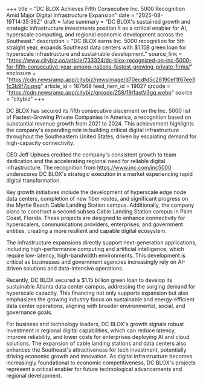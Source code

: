 +++
title = "DC BLOX Achieves Fifth Consecutive Inc. 5000 Recognition Amid Major Digital Infrastructure Expansion"
date = "2025-08-19T14:35:36Z"
draft = false
summary = "DC BLOX's sustained growth and strategic infrastructure investments position it as a critical enabler for AI, hyperscale computing, and regional economic development across the Southeast."
description = "DC BLOX earns Inc. 5000 recognition for 5th straight year, expands Southeast data centers with $1.15B green loan for hyperscale infrastructure and sustainable development."
source_link = "https://www.citybiz.co/article/733324/dc-blox-recognized-on-inc-5000-for-fifth-consecutive-year-among-nations-fastest-growing-private-firms/"
enclosure = "https://cdn.newsramp.app/citybiz/newsimage/d70ecdfd5c28190ef1f67ee31c3b9f7b.png"
article_id = 167568
feed_item_id = 19027
qrcode = "https://cdn.newsramp.app/citybiz/qrcode/258/19/fastV3gq.webp"
source = "citybiz"
+++

<p>DC BLOX has secured its fifth consecutive placement on the Inc. 5000 list of Fastest-Growing Private Companies in America, a recognition based on substantial revenue growth from 2021 to 2024. This achievement highlights the company's expanding role in building critical digital infrastructure throughout the Southeastern United States, driven by escalating demand for high-capacity connectivity.</p><p>CEO Jeff Uphues credited the company's consistent growth to team dedication and the accelerating regional need for reliable digital infrastructure. The recognition from <a href="https://www.inc.com/inc5000" rel="nofollow" target="_blank">https://www.inc.com/inc5000</a> underscores DC BLOX's strategic execution in a market experiencing rapid digital transformation.</p><p>Key growth initiatives include the development of hyperscale edge node data centers, completion of new fiber routes, and significant progress on the Myrtle Beach Cable Landing Station campus. Additionally, the company plans to construct a second subsea Cable Landing Station campus in Palm Coast, Florida. These projects are designed to enhance connectivity for hyperscalers, communications providers, enterprises, and government entities, creating a more resilient and capable digital ecosystem.</p><p>The infrastructure expansions directly support next-generation applications, including high-performance computing and artificial intelligence, which require low-latency, high-bandwidth environments. This development is critical as businesses and government agencies increasingly rely on AI-driven solutions and data-intensive operations.</p><p>Recently, DC BLOX secured a $1.15 billion green loan to develop its sustainable Atlanta data center campus, addressing the surging demand for hyperscale capacity. This financing not only supports expansion but also emphasizes the growing industry focus on sustainable and energy-efficient data center operations, aligning with broader environmental, social, and governance goals.</p><p>For business and technology leaders, DC BLOX's growth signals robust investment in regional digital capabilities, which can reduce latency, improve reliability, and lower costs for enterprises deploying AI and cloud solutions. The expansion of cable landing stations and data centers also enhances the Southeast's attractiveness for tech investment, potentially driving economic growth and innovation. As digital infrastructure becomes increasingly foundational to economic competitiveness, DC BLOX's projects represent a critical enabler for future technological advancements and regional development.</p>